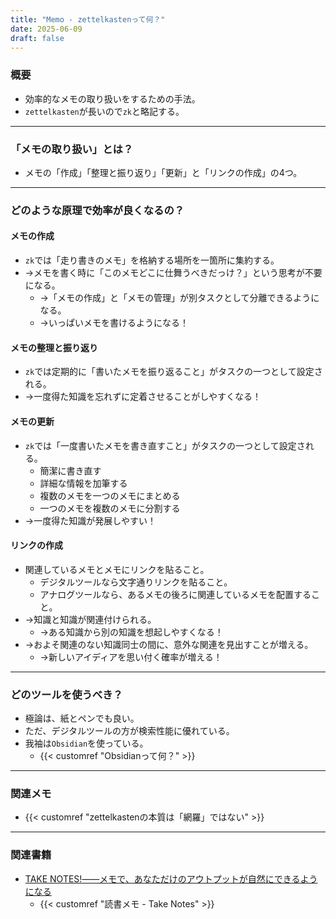 ```yaml
---
title: "Memo - zettelkastenって何？"
date: 2025-06-09
draft: false
---
```

### 概要
- 効率的なメモの取り扱いをするための手法。
- `zettelkasten`が長いので`zk`と略記する。
---
### 「メモの取り扱い」とは？
- メモの「作成」「整理と振り返り」「更新」と「リンクの作成」の4つ。
---
### どのような原理で効率が良くなるの？
#### メモの作成
- `zk`では「走り書きのメモ」を格納する場所を一箇所に集約する。
- →メモを書く時に「このメモどこに仕舞うべきだっけ？」という思考が不要になる。
	- →「メモの作成」と「メモの管理」が別タスクとして分離できるようになる。
	- →いっぱいメモを書けるようになる！
#### メモの整理と振り返り
- `zk`では定期的に「書いたメモを振り返ること」がタスクの一つとして設定される。
- →一度得た知識を忘れずに定着させることがしやすくなる！
#### メモの更新
- `zk`では「一度書いたメモを書き直すこと」がタスクの一つとして設定される。
	- 簡潔に書き直す
	- 詳細な情報を加筆する
	- 複数のメモを一つのメモにまとめる
	- 一つのメモを複数のメモに分割する
- →一度得た知識が発展しやすい！
#### リンクの作成
- 関連しているメモとメモにリンクを貼ること。
	- デジタルツールなら文字通りリンクを貼ること。
	- アナログツールなら、あるメモの後ろに関連しているメモを配置すること。
- →知識と知識が関連付けられる。
	- →ある知識から別の知識を想起しやすくなる！
- →およそ関連のない知識同士の間に、意外な関連を見出すことが増える。
	- →新しいアイディアを思い付く確率が増える！
---
### どのツールを使うべき？
- 極論は、紙とペンでも良い。
- ただ、デジタルツールの方が検索性能に優れている。
- 我袖は`Obsidian`を使っている。
	- {{< customref "Obsidianって何？" >}}
---
### 関連メモ
- {{< customref "zettelkastenの本質は「網羅」ではない" >}}
---
### 関連書籍
- [TAKE NOTES!――メモで、あなただけのアウトプットが自然にできるようになる](https://www.amazon.co.jp/TAKE-NOTES-%E2%80%95%E2%80%95%E3%83%A1%E3%83%A2%E3%81%A7%E3%80%81%E3%81%82%E3%81%AA%E3%81%9F%E3%81%A0%E3%81%91%E3%81%AE%E3%82%A2%E3%82%A6%E3%83%88%E3%83%97%E3%83%83%E3%83%88%E3%81%8C%E8%87%AA%E7%84%B6%E3%81%AB%E3%81%A7%E3%81%8D%E3%82%8B%E3%82%88%E3%81%86%E3%81%AB%E3%81%AA%E3%82%8B-%E3%82%BA%E3%83%B3%E3%82%AF%E3%83%BB%E3%82%A2%E3%83%BC%E3%83%AC%E3%83%B3%E3%82%B9/dp/4296000411)
	- {{< customref "読書メモ - Take Notes" >}}